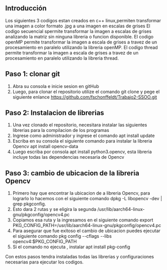## Introducción
Los siguientes 3 codigos estan creados en c++ linux,permiten transformar una imagen a color formato .jpg 
a una imagen en escalas de grises 
El codigo secuencial spermite transformar la imagen a escalas de grises analizando la matriz sin ninguna libreria o funcion disponible.
El codigo openMP  permite transformar la imagen a escala de grises a travez de un procesamiento en paralelo utilizando la libreria openMP.
El codigo thread  permite transformar la imagen a escala de grises a travez de un procesamiento en paralelo utilizando la libreria thread.

## Paso 1: clonar git

1. Abra su consola e inicie sesion en gitHub
2. Luego, para clonar el repositorio utilize el comando git clone y pege el siguiente enlance https://github.com/fschonffeldt/Trabajo2-SSOO.git 

## Paso 2: Instalacion de librerias
1. Una vez clonado el repositorio, necesitara instalar las siguientes librerias para la compilacion de los programas
2. Ingrese como administrador y ingrese el comando apt install update
3. Escriba en su consola el siguiente comando para instalar la libreria Opencv apt install opencv-data
4. Luego escriba por consola apt install python3.opencv, esta libreria incluye todas las dependencias necesaria de Opencv

## Paso 3: cambio de ubicacion de la libreria Opencv

1. Primero hay que encontrar la ubicacion de a libreria Opencv, para lograrlo lo hacemos con el siguiente comando dpkg -L libopencv -dev | grep pkgconfig.
2. Esto dara 2 rutas y se eligira la segunda /usr/lib/aarch64-linux-gnu/pkgconfig/opencv4.pc
3. Copiamos esa ruta y la ingresamos en el siguiente comando export PKG_CONFIG_PATH=/usr/lib/aarch64-linux-gnu/pkgconfig/opencv4.pc
4. Para asegurar que fue exitoso el cambio de ubicacion puedes ejecutar el siguiente comando pkg config --cflags --libs opencv4:$PKG_CONFIG_PATH
5. Si el comando no ejecuta , instalar apt install pkg-config

Con estos pasos tendra instaladas todas las librerias y configuraciones necesarias para ejecutar los codigos.